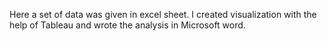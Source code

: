Here a set of data was given in excel sheet. I created visualization with the help of Tableau and wrote the analysis in Microsoft word. 

